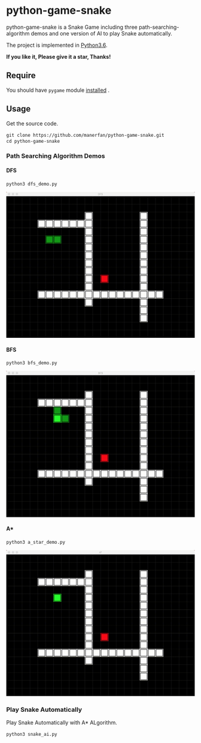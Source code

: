 # python-game-snake

python-game-snake is a Snake Game including three path-searching-algorithm demos and one version of AI to play Snake automatically.

The project is implemented in [Python3.6](https://www.python.org/downloads/).

**If you like it, Please give it a star, Thanks!**



## Require

You should have `pygame` module [installed](http://www.pygame.org/wiki/GettingStarted#Pygame) .



## Usage

Get the source code.

```shell
git clone https://github.com/manerfan/python-game-snake.git
cd python-game-snake
```



### Path Searching Algorithm Demos

#### DFS

```shell
python3 dfs_demo.py
```

![DFS](images/DFS.gif)



#### BFS

```shell
python3 bfs_demo.py
```

![BFS](images/BFS.gif)



#### A*

```shell
python3 a_star_demo.py
```

![A*](images/A_.gif)



### Play Snake Automatically

Play Snake Automatically with A* ALgorithm.

```shell
python3 snake_ai.py
```



